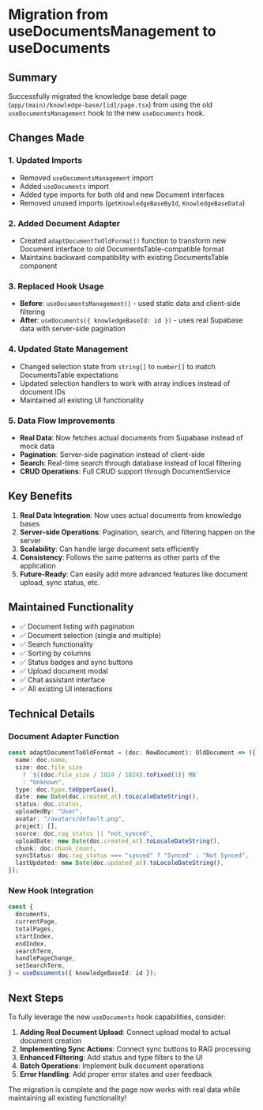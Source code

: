 # Migration from useDocumentsManagement to useDocuments

## Summary

Successfully migrated the knowledge base detail page (`app/(main)/knowledge-base/[id]/page.tsx`) from using the old `useDocumentsManagement` hook to the new `useDocuments` hook.

## Changes Made

### 1. Updated Imports

- Removed `useDocumentsManagement` import
- Added `useDocuments` import
- Added type imports for both old and new Document interfaces
- Removed unused imports (`getKnowledgeBaseById`, `KnowledgeBaseData`)

### 2. Added Document Adapter

- Created `adaptDocumentToOldFormat()` function to transform new Document interface to old DocumentsTable-compatible format
- Maintains backward compatibility with existing DocumentsTable component

### 3. Replaced Hook Usage

- **Before**: `useDocumentsManagement()` - used static data and client-side filtering
- **After**: `useDocuments({ knowledgeBaseId: id })` - uses real Supabase data with server-side pagination

### 4. Updated State Management

- Changed selection state from `string[]` to `number[]` to match DocumentsTable expectations
- Updated selection handlers to work with array indices instead of document IDs
- Maintained all existing UI functionality

### 5. Data Flow Improvements

- **Real Data**: Now fetches actual documents from Supabase instead of mock data
- **Pagination**: Server-side pagination instead of client-side
- **Search**: Real-time search through database instead of local filtering
- **CRUD Operations**: Full CRUD support through DocumentService

## Key Benefits

1. **Real Data Integration**: Now uses actual documents from knowledge bases
2. **Server-side Operations**: Pagination, search, and filtering happen on the server
3. **Scalability**: Can handle large document sets efficiently
4. **Consistency**: Follows the same patterns as other parts of the application
5. **Future-Ready**: Can easily add more advanced features like document upload, sync status, etc.

## Maintained Functionality

- ✅ Document listing with pagination
- ✅ Document selection (single and multiple)
- ✅ Search functionality
- ✅ Sorting by columns
- ✅ Status badges and sync buttons
- ✅ Upload document modal
- ✅ Chat assistant interface
- ✅ All existing UI interactions

## Technical Details

### Document Adapter Function

```typescript
const adaptDocumentToOldFormat = (doc: NewDocument): OldDocument => ({
  name: doc.name,
  size: doc.file_size
    ? `${(doc.file_size / 1024 / 1024).toFixed(1)} MB`
    : "Unknown",
  type: doc.type.toUpperCase(),
  date: new Date(doc.created_at).toLocaleDateString(),
  status: doc.status,
  uploadedBy: "User",
  avatar: "/avatars/default.png",
  project: [],
  source: doc.rag_status || "not_synced",
  uploadDate: new Date(doc.created_at).toLocaleDateString(),
  chunk: doc.chunk_count,
  syncStatus: doc.rag_status === "synced" ? "Synced" : "Not Synced",
  lastUpdated: new Date(doc.updated_at).toLocaleDateString(),
});
```

### New Hook Integration

```typescript
const {
  documents,
  currentPage,
  totalPages,
  startIndex,
  endIndex,
  searchTerm,
  handlePageChange,
  setSearchTerm,
} = useDocuments({ knowledgeBaseId: id });
```

## Next Steps

To fully leverage the new `useDocuments` hook capabilities, consider:

1. **Adding Real Document Upload**: Connect upload modal to actual document creation
2. **Implementing Sync Actions**: Connect sync buttons to RAG processing
3. **Enhanced Filtering**: Add status and type filters to the UI
4. **Batch Operations**: Implement bulk document operations
5. **Error Handling**: Add proper error states and user feedback

The migration is complete and the page now works with real data while maintaining all existing functionality!

